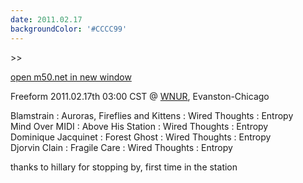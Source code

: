```yaml
---
date: 2011.02.17
backgroundColor: '#CCCC99'
---
```


\>>

[open m50.net in new window  
](http://m50.net/)  

Freeform 2011.02.17th 03:00 CST @ [WNUR](http://www.wnur.org/), Evanston-Chicago  

Blamstrain : Auroras, Fireflies and Kittens : Wired Thoughts : Entropy  
Mind Over MIDI : Above His Station : Wired Thoughts : Entropy  
Dominique Jacquinet : Forest Ghost : Wired Thoughts : Entropy  
Djorvin Clain : Fragile Care : Wired Thoughts : Entropy  

thanks to hillary for stopping by, first time in the station